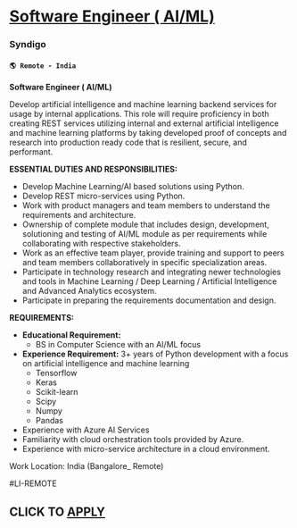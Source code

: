 # [Software Engineer ( AI/ML)](https://www.remotewlb.com/apply/software-engineer-ai-ml-115710)  
### Syndigo  
#### `🌎 Remote - India`  

**Software Engineer ( AI/ML)**

Develop artificial intelligence and machine learning backend services for usage by internal applications. This role will require proficiency in both creating REST services utilizing internal and external artificial intelligence and machine learning platforms by taking developed proof of concepts and research into production ready code that is resilient, secure, and performant.

**ESSENTIAL DUTIES AND RESPONSIBILITIES:**

  * Develop Machine Learning/AI based solutions using Python.
  * Develop REST micro-services using Python.
  * Work with product managers and team members to understand the requirements and architecture.
  * Ownership of complete module that includes design, development, solutioning and testing of AI/ML module as per requirements while collaborating with respective stakeholders.
  * Work as an effective team player, provide training and support to peers and team members collaboratively in specific specialization areas.
  * Participate in technology research and integrating newer technologies and tools in Machine Learning / Deep Learning / Artificial Intelligence and Advanced Analytics ecosystem.
  * Participate in preparing the requirements documentation and design.

**REQUIREMENTS:**

  * **Educational Requirement:**
    * BS in Computer Science with an AI/ML focus
  * **Experience Requirement:** 3+ years of Python development with a focus on artificial intelligence and machine learning 
    * Tensorflow
    * Keras
    * Scikit-learn
    * Scipy
    * Numpy
    * Pandas
  * Experience with Azure AI Services
  * Familiarity with cloud orchestration tools provided by Azure.
  * Experience with micro-service architecture in a cloud environment.

Work Location: India (Bangalore_ Remote)

#LI-REMOTE

  
## CLICK TO [APPLY](https://www.remotewlb.com/apply/software-engineer-ai-ml-115710)

